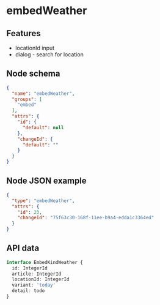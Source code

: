 # embedWeather

## Features
- locationId input
- dialog - search for location

## Node schema

```json
{
  "name": "embedWeather",
  "groups": [
    "embed"
  ],
  "attrs": {
    "id": {
      "default": null
    },
    "changeId": {
      "default": ""
    }
  }
}
```

## Node JSON example

```json
{
  "type": "embedWeather",
  "attrs": {
    "id": 23,
    "changeId": "75f63c30-168f-11ee-b9a4-edda1c3364ed"
  }
}
```

## API data

```ts
interface EmbedKindWeather {
  id: IntegerId
  article: IntegerId
  locationId: IntegerId
  variant: 'today'
  detail: todo
}
```
